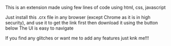 This is an extension made using few lines of code using html, css, javascript

Just install this .crx file in any browser (except Chrome as it is in high security), and use it to get the link first then download it using the button below
The UI is easy to navigate

If you find any glitches or want me to add any features just knk me!!!
